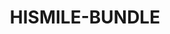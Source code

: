 ---
language: ar
sku: HISMILE-BUNDLE
title: HISMILE-BUNDLE
color: hsl(340, 78%, 84%)
cover:
  image: '../../../assets/products/HISMILE-BUNDLE/cover.png'
  title: حزمة هايسمايل للعناية بالأسنان
  text: استمتع بآخر ما توصلت له تكنولوجيا تبييض الأسنان مع حزمة منتجات هايسمايل
  button: احصل على اللقطه
introduction:
  introLine: ''
  label: ''
  image: ''
  title: حزمة هايسمايل للعناية بالأسنان
  subtitle: استمتع بآخر ما توصلت له تكنولوجيا تبييض الأسنان مع حزمة منتجات هايسمايل
  text: "حزمة منتجات تمّ إختبارها سريريًا وإثبات فعاليّتها علميًا بتركيبتها الآمنة والفعّالة لزيادة بياض وقوة أسنانك. تحتوي الحزمة على ٣ منتجات أساسية للعناية بأسنانك: - مجموعة تبييض الأسنان. - معجون أسنان للنهار والّليل. - عبوات إعادة ملء الجل."
  images: 
    - '../../../assets/products/HISMILE-BUNDLE/header.png'
  video: ''
features:
  title: بـ ١٠ دقائق بس!
  subtitle: ''
  text: وبخطوات سهلة ومريحة منتجات تستخدمها بأي مكان وبالوقت اللي يناسبك أنت!  بالبيت، بالسيارة، بالدوام وانت بزحمة أشغالك! مع هايسمايل التبييض والعناية بأسنانك ماعاد صار محدود على عيادات الأسنان ومواعيدها البعيدة.
  image: '../../../assets/products/HISMILE-BUNDLE/about.png'
  video: ''
slider:
  - type: slide
    id: 1
    title: جرّب شعور هايسمايل وشوف الفرق!
    text: استمتع بشعور الثقة والابتسامة الجذّابة.
  - type: slide
    id: 2
    title: نتائج سريعة بدون ألم أو حساسية!
    text: نتائج سريعة بفضل تقنيّة أضواء LED اللاسلكيّة اللي بدورها تزيد من التفاعل بين البقع وتركيبة PAP. و تسرّع من عمليّة التبييض لنتائج سريعة ومضمونة بدون ألم أو حساسية.
  - type: slide
    id: 3
    title: تركيبة آمنة وفعّالة
    text: تركيبة تبييض متقدمة مثبته علميًا أنها تزيد بياض وقوة أسنانك. - خالية من البيروكسيد. - بدون ألم ولا حساسيّة. -نتائج سريعة.
  - type: slide
    id: 4
    title: حماية + تنظيف + تبييض = عناية متكاملة
    text: "حزمة هايسمايل تختصر عليك خطوات كثيرة ومنتجات أكثر، - مجموعة تبييض الأسنان: توفر تبييض بـ دقايق بس! - معجون أسنان للنهار والّليل: يوفر تنظيف للبقع السطحية وحماية من البقع اليومية - عبوات إعادة ملء الجل: تساعدك على المحافظة على نتائج التبييض لفترة أطول."
highlights:
  - type: image
    id: highlight-1
    image: '../../../assets/products/HISMILE-BUNDLE/gallery/1.png'
    video: ''
  - type: image
    id: highlight-2
    image: '../../../assets/products/HISMILE-BUNDLE/gallery/2.png'
    video: ''
  - type: video
    id: highlight-3
    image: '../../../assets/products/HISMILE-BUNDLE/gallery/3.png'
    video: ''
store:
  title: منتجات مصممة لابتسامة أحلامك !
  text: ''
  items:
    - title: مجموعة تبييض الأسنان
      subtitle: ''
      image: '../../../assets/products/HISMILE-BUNDLE/bundle/1.png'
      description: مجموعة هايسمايل بتركيبتها القويّة للتبييض تتميّز بمكوّنات فعّالة أثبتت علميًا أنها تمنع حساسية الأسنان، و مزوّدة بتقنية ليد تضمن لك نتائج تبييض سريعة. - أسنان أقوى وأبيض. - نتائج واضحة خلال 10 دقائق بس. - بدون ألم ولا حساسيّة.
    - title: معجون الأسنان للنهار والّليل
      subtitle: ''
      image: '../../../assets/products/HISMILE-BUNDLE/bundle/2.png'
      description: يعطيك نتائج فعالة بخطوتين بس! هدف المنتج حماية وتبييض أسنانك بسهولة خلال روتينك اليومي. معجون الأسنان للنهار يمنع ظهور البقع طول اليوم، و معجون الأسنان لليل يعمل على تبييض أسنانك تدريجيًا بإزالة البقع السطحية.
    - title:  عبوات إعادة ملء الجل
      subtitle: ''
      image: '../../../assets/products/HISMILE-BUNDLE/bundle/3.png'
      description: صممنا هالمنتج لإعادة تعبئة مجموعة تبييض الأسنان بـعبوات إضافية من جل التبييض. أفضل خيار يساعدك للمحافظة على ابتسامة أبيض وأكثر صحّة وانتعاش. - خيار مثالي للحفاظ على النتائج. - كميّة جل تكفي لـ 6  جلسات تبييض. - تركيبة تبييض أسنان خالية من البيروكسيد.
buyButton:
  text: اشتري الآن
tutorialButton:
  text: شاهد الفيديو
  icon: play
description:
  title: احصل عليها الآن !
  subtitle: ''
  text: ابتسامتك الحلوة تستاهل منّك هالخطوة! 
  images:
    - '../../../assets/products/HISMILE-BUNDLE/footer.png'
---